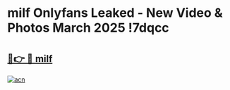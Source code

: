 # milf Onlyfans Leaked - New Video & Photos March 2025 !7dqcc

# <h2><a href="https://k4c1cf.iuczelnia.edu.pl?title=milf&ref=7dqcc">🔗👉 🔴 milf</a></h2>

[![acn](https://github.com/user-attachments/assets/0f9c940e-d8b0-45ae-aac7-cd30a18b3e1c)](https://k4c1cf.iuczelnia.edu.pl?title=milf&ref=7dqcc)

